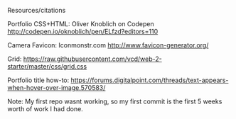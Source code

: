 Resources/citations

Portfolio CSS+HTML: Oliver Knoblich on Codepen http://codepen.io/oknoblich/pen/ELfzd?editors=110

Camera Favicon: Iconmonstr.com
                http://www.favicon-generator.org/
                
Grid: https://raw.githubusercontent.com/vcd/web-2-starter/master/css/grid.css

Portfolio title how-to:
https://forums.digitalpoint.com/threads/text-appears-when-hover-over-image.570583/



Note: 
  My first repo wasnt working, so my first commit is the first 5 weeks worth of work I had done.